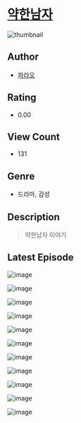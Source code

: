 # [약한남자](https://comic.naver.com/challenge/list?titleId=810738)
![thumbnail](https://image-comic.pstatic.net/user_contents_data/challenge_comic/2023/05/24/346619/upload_3486684619554960742_480x623.jpeg)

## Author
- [파라오](https://comic.naver.com/artistTitle?id=346619)

## Rating
- 0.00

## View Count
- 131

## Genre
- 드라마, 감성

## Description
> 약한남자 이야기


## Latest Episode
![image](https://image-comic.pstatic.net/user_contents_data/challenge_comic/2023/05/24/346619/upload_7306584839999074355.jpeg)

![image](https://image-comic.pstatic.net/user_contents_data/challenge_comic/2023/05/24/346619/upload_7363727585378197817.jpeg)

![image](https://image-comic.pstatic.net/user_contents_data/challenge_comic/2023/05/24/346619/upload_7148681793274001209.jpeg)

![image](https://image-comic.pstatic.net/user_contents_data/challenge_comic/2023/05/24/346619/upload_7162183770360068402.jpeg)

![image](https://image-comic.pstatic.net/user_contents_data/challenge_comic/2023/05/24/346619/upload_3689355416207517233.jpeg)

![image](https://image-comic.pstatic.net/user_contents_data/challenge_comic/2023/05/24/346619/upload_7377513257133761125.jpeg)

![image](https://image-comic.pstatic.net/user_contents_data/challenge_comic/2023/05/24/346619/upload_7233455239317565495.jpeg)

![image](https://image-comic.pstatic.net/user_contents_data/challenge_comic/2023/05/24/346619/upload_7220786649970653488.jpeg)

![image](https://image-comic.pstatic.net/user_contents_data/challenge_comic/2023/05/24/346619/upload_3487582959290300003.jpeg)

![image](https://image-comic.pstatic.net/user_contents_data/challenge_comic/2023/05/24/346619/upload_7003431905721988400.jpeg)

![image](https://image-comic.pstatic.net/user_contents_data/challenge_comic/2023/05/24/346619/upload_3631702721540011619.jpeg)
